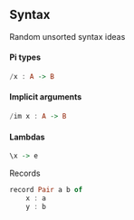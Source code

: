 ## Syntax

Random unsorted syntax ideas

#### Pi types
```haskell
/x : A -> B
```
#### Implicit arguments
```haskell
/im x : A -> B
```
#### Lambdas
```haskell
\x -> e
```
Records
```haskell
record Pair a b of
	x : a
	y : b
```
